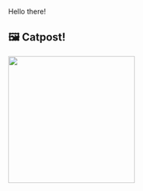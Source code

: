 Hello there!



## 🖼️ Catpost!

<sub>
    <img src="https://cdn2.thecatapi.com/images/YwozZVb9Y.jpg" height="256">
</sub>


